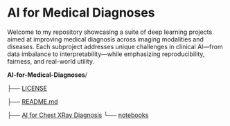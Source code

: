 # AI for Medical Diagnoses

Welcome to my repository showcasing a suite of deep learning projects aimed at improving medical diagnosis across imaging modalities and diseases. Each subproject addresses unique challenges in clinical AI—from data imbalance to interpretability—while emphasizing reproducibility, fairness, and real-world utility.

**AI-for-Medical-Diagnoses**/

├── [LICENSE](https://github.com/francktchafa/AI-for-Medical-Diagnoses/blob/main/LICENSE)

├── [README.md](https://github.com/francktchafa/AI-for-Medical-Diagnoses/blob/main/README.md)

├── [AI for Chest XRay Diagnosis](https://github.com/francktchafa/AI-for-Medical-Diagnoses/tree/main/AI%20for%20Chest%20XRay%20Diagnosis)
      └── [notebooks](https://github.com/francktchafa/AI-for-Medical-Diagnoses/blob/main/AI%20for%20Chest%20XRay%20Diagnosis/Chest_XRay_Medical_Diagnosis.ipynb)

